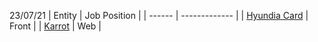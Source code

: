 23/07/21
| Entity | Job Position  |
| ------ | ------------- |
| [Hyundia Card](https://mintit.co.kr/introduce/aboutMintit.do) | Front  |
| [Karrot](https://mintit.co.kr/introduce/aboutMintit.do) | Web  |

